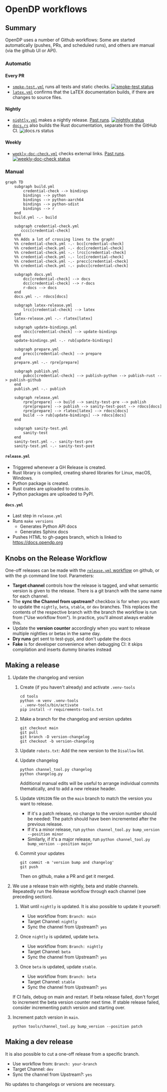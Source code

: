 # OpenDP workflows

## Summary

OpenDP uses a number of Github workflows: Some are started automatically
(pushes, PRs, and scheduled runs), and others are manual (via the github UI or API).

### Automatic

#### Every PR

- [`smoke-test.yml`](smoke-test.yml) runs all tests and static checks. [![smoke-test status](https://github.com/opendp/opendp/actions/workflows/smoke-test.yml/badge.svg)](https://github.com/opendp/opendp/actions/workflows/smoke-test.yml?query=branch%3Amain)
- [`latex.yml`](latex.yml) confirms that the LaTEX documentation builds, if there are changes to source files.

#### Nightly

- [`nightly.yml`](nightly.yml) makes a nightly release. [Past runs](https://github.com/opendp/opendp/actions/workflows/nightly.yml). [![nightly status](https://github.com/opendp/opendp/actions/workflows/nightly.yml/badge.svg)](https://github.com/opendp/opendp/actions/workflows/nightly.yml?query=branch%3Amain)
- [`docs.rs`](https://docs.rs/crate/opendp/latest) also builds the Rust documentation, separate from the GitHub CI. ![docs.rs status](https://img.shields.io/docsrs/opendp?label=docs.rs)

#### Weekly

- [`weekly-doc-check.yml`](weekly-doc-check.yml) checks external links. [Past runs](https://github.com/opendp/opendp/actions/workflows/weekly-doc-check.yml). [![weekly-doc-check status](https://github.com/opendp/opendp/actions/workflows/weekly-doc-check.yml/badge.svg)](https://github.com/opendp/opendp/actions/workflows/weekly-doc-check.yml?query=branch%3Amain)

### Manual

```mermaid
graph TD
    subgraph build.yml
        credential-check --> bindings
        bindings --> python
        bindings --> python-aarch64
        bindings --> python-sdist
        bindings --> r
    end
    build.yml -.- build

    subgraph credential-check.yml
       cccc[credential-check]
    end
    %% Adds a lot of crossing lines to the graph!
    %% credential-check.yml -.- bcc[credential-check]
    %% credential-check.yml -.- dcc[credential-check]
    %% credential-check.yml -.- lrcc[credential-check]
    %% credential-check.yml -.- lcc[credential-check]
    %% credential-check.yml -.- precc[credential-check]
    %% credential-check.yml -.- pubcc[credential-check]

    subgraph docs.yml
        dcc[credential-check] --> docs
        dcc[credential-check] --> r-docs
        r-docs --> docs
    end
    docs.yml -.- rdocs[docs]

    subgraph latex-release.yml
        lrcc[credential-check] --> latex
    end
    latex-release.yml -.- rlatex[latex]

    subgraph update-bindings.yml
        ubcc[credential-check] --> update-bindings
    end
    update-bindings.yml -.- rub[update-bindings]

    subgraph prepare.yml
        precc[credential-check] --> prepare
    end
    prepare.yml -.- rpre[prepare]

    subgraph publish.yml
        pubcc[credential-check] --> publish-python --> publish-rust --> publish-github
    end
    publish.yml -.- publish

    subgraph release.yml
        rpre[prepare] --> build --> sanity-test-pre --> publish
        rpre[prepare] --> publish --> sanity-test-post --> rdocs[docs]
        rpre[prepare] --> rlatex[latex] --> rdocs[docs]
        build --> rub[update-bindings] --> rdocs[docs]
    end

    subgraph sanity-test.yml
        sanity-test
    end
    sanity-test.yml -.- sanity-test-pre
    sanity-test.yml -.- sanity-test-post
```

#### `release.yml`

- Triggered whenever a GH Release is created.
- Rust library is compiled, creating shared libraries for Linux, macOS, Windows.
- Python package is created.
- Rust crates are uploaded to crates.io.
- Python packages are uploaded to PyPI.

#### `docs.yml`

- Last step in `release.yml`
- Runs `make versions`
  - Generates Python API docs
  - Generates Sphinx docs
- Pushes HTML to gh-pages branch, which is linked to https://docs.opendp.org


## Knobs on the Release Workflow

One-off releases can be made with the
[`release.yml` workflow](https://github.com/opendp/opendp/actions/workflows/release.yml)
on github, or with the `gh` command line tool. Parameters:

- **Target channel** controls how the release is tagged, and what semantic version is given to the release. There is a git branch with the same name for each channel.
- The **sync the Channel from upstream?** checkbox is for when you want to update the `nightly`, `beta`, `stable`, or `dev` branches. This replaces the contents of the respective branch with the branch the workflow is run from ("Use workflow from"). In practice, you'll almost always enable this.
- Update the **version counter** accordingly when you want to release multiple nightlies or betas in the same day.
- **Dry runs** get sent to test-pypi, and don't update the docs
- **Fake** is for developer convenience when debugging CI: it skips compilation and inserts dummy binaries instead

## Making a release

1. Update the changelog and version

    1. Create (if you haven't already) and activate `.venv-tools`

        ```shell
        cd tools
        python -m venv .venv-tools
        . .venv-tools/bin/activate
        pip install -r requirements-tools.txt
        ```

    1. Make a branch for the changelog and version updates

        ```shell
        git checkout main
        git pull
        git branch -D version-changelog
        git checkout -b version-changelog
        ```

    1. Update `robots.txt`: Add the new version to the `Disallow` list.

    1. Update changelog

        ```shell
        python channel_tool.py changelog
        python changelog.py
        ```
        Additional manual edits will be useful to arrange individual commits thematically,
        and to add a new release header.

    1. Update `VERSION` file on the `main` branch to match the version you want to release.

        - If it's a patch release, no change to the version number should be needed: The patch should have been incremented after the previous release.
        - If it's a minor release, run `python channel_tool.py bump_version --position minor`
        - Similarly, if it's a major release, run `python channel_tool.py bump_version --position major`

    1. Commit your updates

        ```
        git commit -m 'version bump and changelog'
        git push
        ```

        Then on github, make a PR and get it merged.


1. We use a release train with nightly, beta and stable channels. Repeatedly run the Release workflow through each channel (see preceding section).

    1. Wait until `nightly` is updated. It is also possible to update it yourself:
        * Use workflow from: `Branch: main`
        * Target Channel: `nightly`
        * Sync the channel from Upstream?: `yes`

    1. Once `nightly` is updated, update `beta`.
        * Use workflow from: `Branch: nightly`
        * Target Channel: `beta`
        * Sync the channel from Upstream?: `yes`

    1. Once `beta` is updated, update `stable`.
        * Use workflow from: `Branch: beta`
        * Target Channel: `stable`
        * Sync the channel from Upstream?: `yes`

    If CI fails, debug on main and restart.
    If beta release failed, don't forget to increment the beta version counter next time.
    If stable release failed, consider incrementing patch version and starting over.

1. Increment patch version in `main`.

    ```shell
    python tools/channel_tool.py bump_version --position patch
    ```


## Making a dev release

It is also possible to cut a one-off release from a specific branch.
* Use workflow from: `Branch: your-branch`
* Target Channel: `dev`
* Sync the channel from Upstream?: `yes`

No updates to changelogs or versions are necessary.
